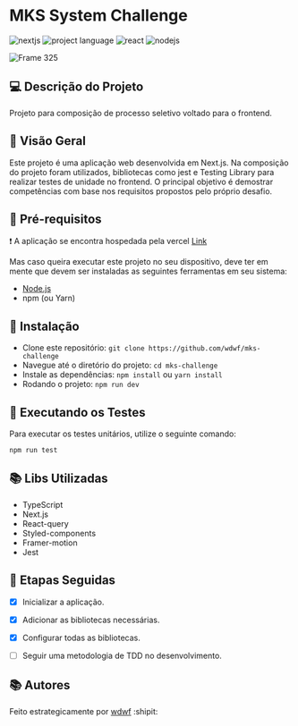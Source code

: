 # MKS System Challenge
![nextjs](https://img.shields.io/badge/next%20js-000000?style=for-the-badge&logo=nextdotjs&logoColor=white)
![project language](https://img.shields.io/badge/TypeScript-007ACC?style=for-the-badge&logo=typescript&logoColor=white)
![react](https://img.shields.io/badge/React-20232A?style=for-the-badge&logo=react&logoColor=61DAFB)
![nodejs](https://img.shields.io/badge/Node%20js-339933?style=for-the-badge&logo=nodedotjs&logoColor=white)

![Frame 325](https://github.com/wdwf/mks-challenge/assets/28903617/b3bf759d-e61a-43ed-86b8-d5514a273975)

## 💻 Descrição do Projeto
Projeto para composição de processo seletivo voltado para o frontend.

## 🧶 Visão Geral

Este projeto é uma aplicação web desenvolvida em Next.js. Na composição do projeto foram utilizados, bibliotecas como jest e Testing Library para realizar testes de unidade no frontend. O principal objetivo é demostrar competências com base nos requisitos propostos pelo próprio desafio.

## 🎒 Pré-requisitos

❗ A aplicação se encontra hospedada pela vercel [Link](https://mks-challenge-iahzg8muq-weslleys-projects-c220bc7e.vercel.app/)

Mas caso queira executar este projeto no seu dispositivo, deve ter em mente que devem ser instaladas as seguintes ferramentas em seu sistema:

- [Node.js](https://nodejs.org/en)
- npm (ou Yarn)

## 🚚 Instalação

- Clone este repositório: `git clone https://github.com/wdwf/mks-challenge`
- Navegue até o diretório do projeto: `cd mks-challenge`
- Instale as dependências: `npm install` ou `yarn install`
- Rodando o projeto: `npm run dev`

## 🔧 Executando os Testes

Para executar os testes unitários, utilize o seguinte comando:

```
npm run test
```

## 📚 Libs Utilizadas

- TypeScript
- Next.js
- React-query
- Styled-components
- Framer-motion
- Jest

## 👣 Etapas Seguidas

- [x] Inicializar a aplicação.

- [x] Adicionar as bibliotecas necessárias.

- [x] Configurar todas as bibliotecas.

- [ ] Seguir uma metodologia de TDD no desenvolvimento.

## 📚 Autores

Feito estrategicamente por [wdwf](https://www.linkedin.com/in/weslleyferreira/) :shipit:

